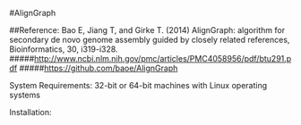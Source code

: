 #AlignGraph


##Reference:
Bao E, Jiang T, and Girke T. (2014) AlignGraph: algorithm for secondary de novo genome assembly guided by closely related references, Bioinformatics, 30, i319-i328.
#####http://www.ncbi.nlm.nih.gov/pmc/articles/PMC4058956/pdf/btu291.pdf
#####https://github.com/baoe/AlignGraph

System Requirements:
32-bit or 64-bit machines with Linux operating systems

Installation:


